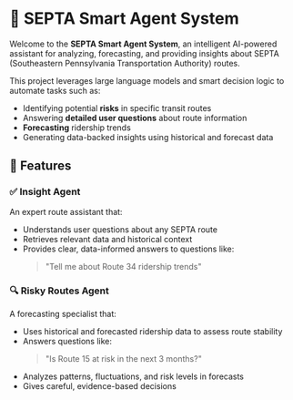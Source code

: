 # 🚊 SEPTA Smart Agent System

Welcome to the **SEPTA Smart Agent System**, an intelligent AI-powered assistant for analyzing, forecasting, and providing insights about SEPTA (Southeastern Pennsylvania Transportation Authority) routes.

This project leverages large language models and smart decision logic to automate tasks such as:
- Identifying potential **risks** in specific transit routes
- Answering **detailed user questions** about route information
- **Forecasting** ridership trends
- Generating data-backed insights using historical and forecast data

## 🔧 Features

### ✅ Insight Agent
An expert route assistant that:
- Understands user questions about any SEPTA route
- Retrieves relevant data and historical context
- Provides clear, data-informed answers to questions like:
  > "Tell me about Route 34 ridership trends"

### 🔍 Risky Routes Agent
A forecasting specialist that:
- Uses historical and forecasted ridership data to assess route stability
- Answers questions like:
  > "Is Route 15 at risk in the next 3 months?"
- Analyzes patterns, fluctuations, and risk levels in forecasts
- Gives careful, evidence-based decisions
